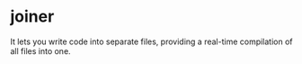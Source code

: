 joiner
======

It lets you write code into separate files, providing a real-time compilation of all files into one.